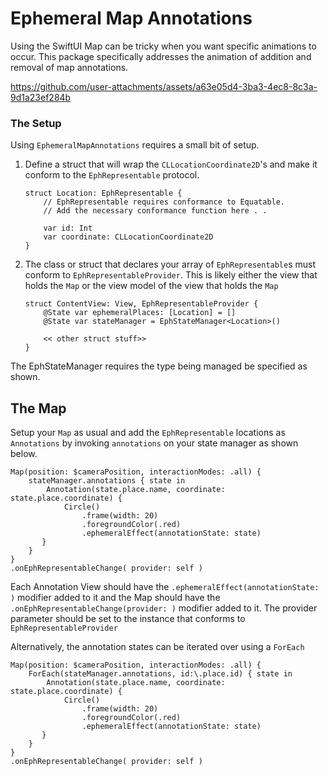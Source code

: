 # Ephemeral Map Annotations

Using the SwiftUI Map can be tricky when you want specific animations to occur.  This package specifically addresses the animation of addition and removal of map annotations.

https://github.com/user-attachments/assets/a63e05d4-3ba3-4ec8-8c3a-9d1a23ef284b

### The Setup

Using `EphemeralMapAnnotations` requires a small bit of setup. 

1. Define a struct that will wrap the `CLLocationCoordinate2D`'s and make it conform to the `EphRepresentable` protocol.

	```
	struct Location: EphRepresentable {
	    // EphRepresentable requires conformance to Equatable.
	    // Add the necessary conformance function here . . 
	    
	    var id: Int
	    var coordinate: CLLocationCoordinate2D
	}
	```

2. The class or struct that declares your array of `EphRepresentable`s must conform to `EphRepresentableProvider`.  This is likely either the view that holds the `Map` or the view model of the view that holds the `Map`

	```
	struct ContentView: View, EphRepresentableProvider {
	    @State var ephemeralPlaces: [Location] = []
	    @State var stateManager = EphStateManager<Location>()
	
		<< other struct stuff>>
	}
	```
The EphStateManager requires the type being managed be specified as shown.

## The Map

Setup your `Map` as usual and add the `EphRepresentable` locations as `Annotations` by invoking `annotations` on your state manager as shown below.

```
Map(position: $cameraPosition, interactionModes: .all) {
    stateManager.annotations { state in
        Annotation(state.place.name, coordinate: state.place.coordinate) {
            Circle()
                .frame(width: 20)
                .foregroundColor(.red)
                .ephemeralEffect(annotationState: state)
       }
    }
}
.onEphRepresentableChange( provider: self )
```

Each Annotation View should have the `.ephemeralEffect(annotationState: )` modifier added to it and the Map should have the `.onEphRepresentableChange(provider: )` modifier added to it.  The provider parameter should be set to the instance that conforms to `EphRepresentableProvider`

Alternatively, the annotation states can be iterated over using a `ForEach`

```
Map(position: $cameraPosition, interactionModes: .all) {
    ForEach(stateManager.annotations, id:\.place.id) { state in
        Annotation(state.place.name, coordinate: state.place.coordinate) {
            Circle()
                .frame(width: 20)
                .foregroundColor(.red)
                .ephemeralEffect(annotationState: state)
       }
    }
}
.onEphRepresentableChange( provider: self )
```
